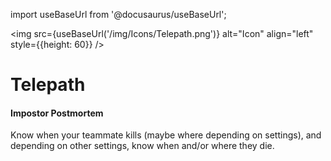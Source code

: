 import useBaseUrl from '@docusaurus/useBaseUrl';

<img src={useBaseUrl('/img/Icons/Telepath.png')} alt="Icon" align="left" style={{height: 60}} />
# Telepath

#### Impostor Postmortem

Know when your teammate kills (maybe where depending on settings), and depending on other settings, know when and/or where they die.
